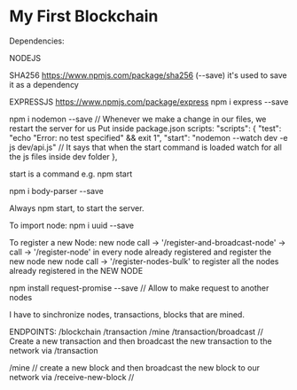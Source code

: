# My First Blockchain

Dependencies:

NODEJS

SHA256
https://www.npmjs.com/package/sha256
(--save) it's used to save it as a dependency

EXPRESSJS
https://www.npmjs.com/package/express
npm i express --save

npm i nodemon --save // Whenever we make a change in our files, we restart the server for us
Put inside package.json scripts:
  "scripts": {
    "test": "echo \"Error: no test specified\" && exit 1",
    "start": "nodemon --watch dev -e js dev/api.js" // It says that when the start command is loaded watch for all the js files inside dev folder
  },

  start is a command e.g. npm start

npm i body-parser --save


Always npm start, to start the server.

To import node:
npm i uuid --save

To register a new Node:
new node call -> '/register-and-broadcast-node' -> call -> '/register-node' in every node already registered and register the new node
new node call -> '/register-nodes-bulk' to register all the nodes already registered in the NEW NODE

npm install request-promise --save // Allow to make request to another nodes

I have to sinchronize nodes, transactions, blocks that are mined.

ENDPOINTS:
/blockchain
/transaction
/mine
/transaction/broadcast // Create a new transaction and then broadcast the new transaction
to the network via /transaction

/mine // create a new block and then broadcast the new block to our network via /receive-new-block //
